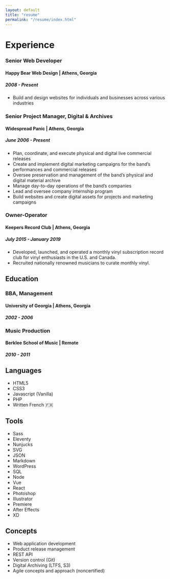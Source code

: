 ```yaml
---
layout: default
title: "resume"
permalink: "/resume/index.html"
---
```


# Experience

### Senior Web Developer
#### Happy Bear Web Design | Athens, Georgia
##### 2008 - Present

* Build and design websites for individuals and businesses across various industries


### Senior Project Manager, Digital & Archives
#### Widespread Panic | Athens, Georgia
##### June 2006 - Present

- Plan, coordinate, and execute physical and digital live commercial releases
- Create and implement digital marketing campaigns for the band’s performances and commercial releases
- Oversee preservation and management of the band’s physical and digital material archive
- Manage day-to-day operations of the band’s companies
- Lead and oversee company internship program
- Build websites and create digital assets for projects and marketing campaigns

### Owner-Operator
#### Keepers Record Club | Athens, Georgia
##### July 2015 - January 2019

* Developed, launched, and operated a monthly vinyl subscription record club for vinyl enthusiasts in the U.S. and Canada.
* Recruited nationally renowned musicians to curate monthly vinyl.

## Education

### BBA, Management
#### University of Georgia | Athens, Georgia
##### 2002 - 2006

### Music Production
#### Berklee School of Music | Remote
##### 2010 - 2011

## Languages
* HTML5
* CSS3
* Javascript (Vanilla)
* PHP
* Written French 🇫🇷


## Tools
* Sass
* Eleventy
* Nunjucks
* SVG
* JSON
* Markdown
* WordPress
* SQL
* Node
* Vue
* React
* Photoshop
* Illustrator
* Premiere
* After Effects
* XD

## Concepts
* Web application development
* Product release management
* REST API
* Version control (Git)
* Digital Archiving (LTFS, S3)
* Agile concepts and approach (noncertified)
